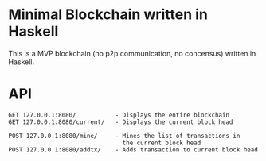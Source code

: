 # Minimal Blockchain written in Haskell

This is a MVP blockchain (no p2p communication, no concensus) written in Haskell.

# API
```
GET 127.0.0.1:8080/           - Displays the entire blockchain
GET 127.0.0.1:8080/current/   - Displays the current block head

POST 127.0.0.1:8080/mine/     - Mines the list of transactions in 
                                the current block head
POST 127.0.0.1:8080/addtx/    - Adds transaction to current block head                                
```
